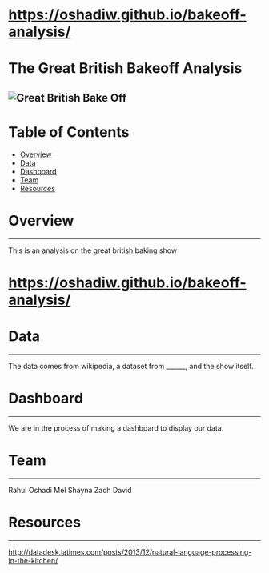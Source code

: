 # https://oshadiw.github.io/bakeoff-analysis/

# The Great British Bakeoff Analysis

![Great British Bake Off](https://rts.org.uk/sites/default/files/the_great_british_off-none_a2_0.jpg)
---
# Table of Contents
* [Overview](#overview)
* [Data](#datasets)
* [Dashboard](#dashboard)
* [Team](#team)
* [Resources](#resources)

# Overview
--- 
This is an analysis on the great british baking show

# https://oshadiw.github.io/bakeoff-analysis/

# Data
---
The data comes from wikipedia, a dataset from  ______, and the show itself.

# Dashboard
---
We are in the process of making a dashboard to display our data.

# Team
---
Rahul
Oshadi
Mel
Shayna
Zach
David

# Resources
---
http://datadesk.latimes.com/posts/2013/12/natural-language-processing-in-the-kitchen/
